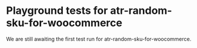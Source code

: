 # Playground tests for atr-random-sku-for-woocommerce
We are still awaiting the first test run for atr-random-sku-for-woocommerce.
